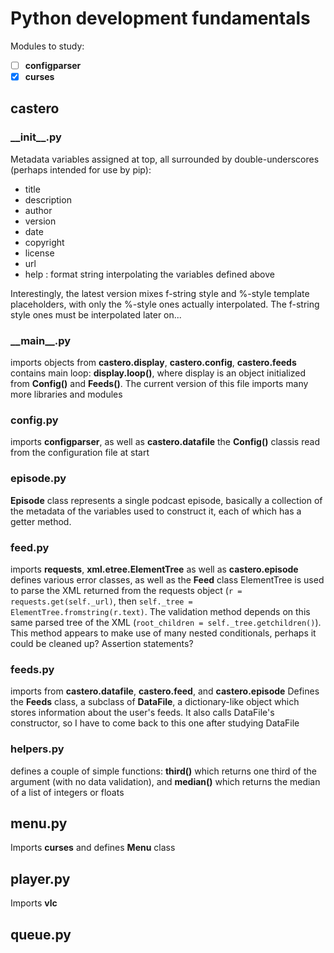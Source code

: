 # Python development fundamentals
Modules to study:
- [ ] __configparser__
- [x] __curses__

## castero
### \_\_init\_\_.py
Metadata variables assigned at top, all surrounded by double-underscores (perhaps intended for use by pip):
  - title
  - description
  - author
  - version
  - date
  - copyright
  - license
  - url
  - help : format string interpolating the variables defined above

Interestingly, the latest version mixes f-string style and %-style template placeholders, with only the %-style ones actually interpolated. The f-string style ones must be interpolated later on...

### \_\_main\_\_.py
imports objects from __castero.display__, __castero.config__, __castero.feeds__
contains main loop: __display.loop()__, where display is an object initialized from __Config()__ and __Feeds()__. The current version of this file imports many more libraries and modules

### config.py
imports __configparser__, as well as __castero.datafile__
the __Config()__ classis read from the configuration file at start

### episode.py
__Episode__ class represents a single podcast episode, basically a collection of the metadata of the variables used to construct it, each of which has a getter method.

### feed.py
imports __requests__, __xml.etree.ElementTree__ as well as __castero.episode__
defines various error classes, as well as the __Feed__ class
ElementTree is used to parse the XML returned from the requests object (`r = requests.get(self._url)`, then `self._tree = ElementTree.fromstring(r.text)`. The validation method depends on this same parsed tree of the XML (`root_children = self._tree.getchildren()`). This method appears to make use of many nested conditionals, perhaps it could be cleaned up? Assertion statements?

### feeds.py
imports from __castero.datafile__, __castero.feed__, and __castero.episode__
Defines the __Feeds__ class, a subclass of __DataFile__, a dictionary-like object which stores information about the user's feeds. It also calls DataFile's constructor, so I have to come back to this one after studying DataFile

### helpers.py
defines a couple of simple functions: __third()__ which returns one third of the argument (with no data validation), and __median()__ which returns the median of a list of integers or floats

## menu.py
Imports __curses__ and defines __Menu__ class

## player.py
Imports __vlc__

## queue.py
